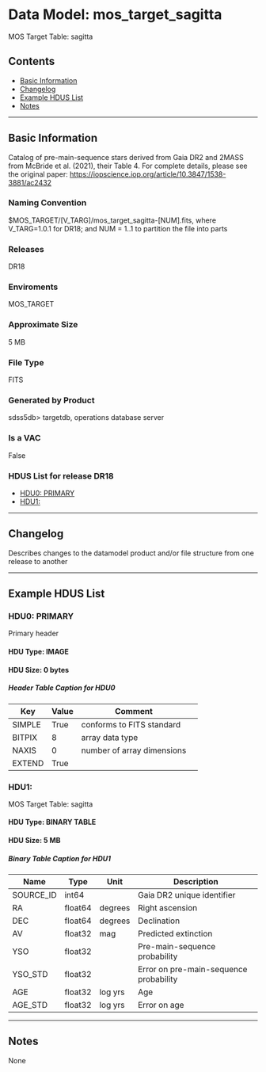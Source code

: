 # Data Model: mos_target_sagitta


MOS Target Table: sagitta


## Contents
- [Basic Information](#basic-information)
- [Changelog](#changelog)
- [Example HDUS List](#example-hdus-list)
- [Notes](#notes)

---

## Basic Information
Catalog of pre-main-sequence stars derived from Gaia DR2 and 2MASS from McBride et al. (2021), their Table 4. For complete details, please see the original paper: https://iopscience.iop.org/article/10.3847/1538-3881/ac2432

### Naming Convention
$MOS_TARGET/[V_TARG]/mos_target_sagitta-[NUM].fits, where V_TARG=1.0.1 for DR18; and NUM = 1..1 to partition the file into parts

### Releases
DR18

### Enviroments
MOS_TARGET

### Approximate Size
5 MB

### File Type
FITS

### Generated by Product
sdss5db> targetdb, operations database server

### Is a VAC
False

### HDUS List for release DR18
  - [HDU0: PRIMARY](#hdu0-primary)
  - [HDU1: ](#hdu1-)

---

## Changelog
Describes changes to the datamodel product and/or file structure from one release to another

---
## Example HDUS List

### HDU0: PRIMARY
Primary header

#### HDU Type: IMAGE
#### HDU Size:  0 bytes

##### Header Table Caption for HDU0
Key | Value | Comment | |
| --- | --- | --- | --- |
| SIMPLE | True | conforms to FITS standard |
| BITPIX | 8 | array data type |
| NAXIS | 0 | number of array dimensions |
| EXTEND | True |  |



### HDU1: 
MOS Target Table: sagitta

#### HDU Type: BINARY TABLE
#### HDU Size:  5 MB


##### Binary Table Caption for HDU1
Name | Type | Unit | Description |
| --- | --- | --- | --- |
 | SOURCE_ID | int64 |  | Gaia DR2 unique identifier |
 | RA | float64 | degrees | Right ascension |
 | DEC | float64 | degrees | Declination |
 | AV | float32 | mag | Predicted extinction |
 | YSO | float32 |  | Pre-main-sequence probability |
 | YSO_STD | float32 |  | Error on pre-main-sequence probability |
 | AGE | float32 | log yrs | Age |
 | AGE_STD | float32 | log yrs | Error on age |



---
## Notes
None

